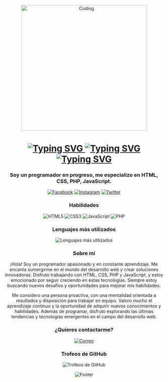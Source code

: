 <p align="center">
<img src="https://i.imgur.com/dHYSWcw.gif" alt="Coding" width="400" />
</p>
<h1 align="center">
<a href="https://miguelalejo.com" target="\_blank">
<img src="https://readme-typing-svg.demolab.com/?font=Fira+Code&pause=1000&width=435&lines=Miguel+Alejo&center=true" alt="Typing SVG" />
<img src="https://readme-typing-svg.demolab.com/?font=Fira+Code&pause=1000&width=535&lines=Este+es+mi+perfil+de+GitHub&center=true&size=30" alt="Typing SVG" />
<img src="https://readme-typing-svg.demolab.com/?font=Fira+Code&pause=1000&width=535&lines=Disfruto+Programando+:)&center=true&size=30" alt="Typing SVG" />
</a>
</h1>
<h3 align="center">Soy un programador en progreso, me especializo en HTML, CSS, PHP, JavaScript.</h3>
<p align="center">
<a href="https://www.facebook.com/MiguelitoAc.244444/" target="\_blank"><img src="https://img.shields.io/badge/-Facebook-1877F2?style=flat-square&logo=facebook&logoColor=white" alt="Facebook"></a>
<a href="https://www.instagram.com/2bleamigue\_/" target="\_blank"><img src="https://img.shields.io/badge/-Instagram-E4405F?style=flat-square&logo=instagram&logoColor=white" alt="Instagram"></a>
<a href="https://www.twitter.com/MiguelitoAc4" target="\_blank"><img src="https://img.shields.io/badge/-Twitter-1DA1F2?style=flat-square&logo=twitter&logoColor=white" alt="Twitter"></a>
</p>
<h3 align="center">Habilidades</h3>
<p align="center">
<img src="https://img.shields.io/badge/-HTML5-E34F26?style=flat-square&logo=html5&logoColor=white" alt="HTML5">
<img src="https://img.shields.io/badge/-CSS3-1572B6?style=flat-square&logo=css3&logoColor=white" alt="CSS3">
<img src="https://img.shields.io/badge/-JavaScript-F7DF1E?style=flat-square&logo=javascript&logoColor=black" alt="JavaScript">
<img src="https://img.shields.io/badge/-PHP-777BB4?style=flat-square&logo=php&logoColor=white" alt="PHP">
</p>
<h3 align="center">Lenguajes más utilizados</h3>
<p align="center">
<img src="https://github-readme-stats.vercel.app/api/top-langs/?username=miguelalejo&layout=compact&theme=radical" alt="Lenguajes más utilizados" />
</p>
<h3 align="center">Sobre mí</h3>
<p align="center">
¡Hola! Soy un programador apasionado y en constante aprendizaje. Me encanta sumergirme en el mundo del desarrollo web y crear soluciones innovadoras. Disfruto trabajando con HTML, CSS, PHP y JavaScript, y estoy emocionado por seguir creciendo en estas tecnologías. Siempre estoy buscando nuevos desafíos y oportunidades para mejorar mis habilidades.
</p>
<p align="center">
Me considero una persona proactiva, con una mentalidad orientada a resultados y disposición para trabajar en equipo. Valoro mucho el aprendizaje continuo y la oportunidad de adquirir nuevos conocimientos y habilidades. Además de programar, disfruto explorando las últimas tendencias y tecnologías emergentes en el campo del desarrollo web.
</p>
<h3 align="center">¿Quieres contactarme?</h3>
<p align="center">
<a href="mailto:fernandoalejo68@gmail.com" target="\_blank"><img src="https://img.shields.io/badge/-Correo-D14836?style=flat-square&logo=gmail&logoColor=white" alt="Correo"></a>
</p>
<h3 align="center">Trofeos de GitHub</h3>
<p align="center">
<img src="https://github-profile-trophy.vercel.app/?username=miguelalejo&theme=radical" alt="Trofeos de GitHub" />
</p>
<p align="center">
<img src="https://capsule-render.vercel.app/api?type=waving&color=gradient&height=65&section=footer" alt="Footer">
</p>
